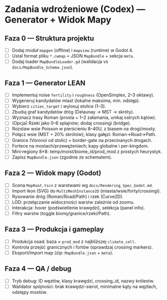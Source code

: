 
# Zadania wdrożeniowe (Codex) — Generator + Widok Mapy

## Faza 0 — Struktura projektu
- [ ] Dodaj moduł `mapgen` (offline) i `mapview` (runtime) w Godot 4.
- [ ] Ustal format pliku `*.cwmap` = JSON `MapBundle` + sekcja `meta`.
- [ ] Dodaj loader `MapBundleLoader.gd` (walidacja vs `docs/MapBundle_Schema.json`).

## Faza 1 — Generator LEAN
- [ ] Implementuj noise `fertility` i `roughness` (OpenSimplex, 2–3 oktawy).
- [ ] Wygeneruj kandydatów miast (lokalne maksima, min. odstęp).
- [ ] Wybierz `cities_target` i wylosuj stolice (1–3).
- [ ] Zbuduj graf kandydatów dróg (Delaunay → MST → skróty).
- [ ] Wyznacz trasy Roman (prosta + 1–2 załamania, unikaj ostrych kątów).
- [ ] (Opcja) Rzeki jako 0–6 splajnów; dodaj crossingi (bridge).
- [ ] Rozstaw wsie Poisson w pierścieniu 8–40U, z biasem na drogi/mosty.
- [ ] Połącz wsie (MST + 20% skrótów); klasy gałęzi: Roman→Road→Path.
- [ ] Granice (Voronoi od stolic) + border-gate na przecinanych drogach.
- [ ] Fortece na mostach/przewężeniach; kapy globalne i per-kingdom.
- [ ] Mini‑regiony 8×8: temp/moist/biome_id/prod_mod z prostych heurystyk.
- [ ] Zapisz `MapBundle.json` (zgodnie ze schematem).

## Faza 2 — Widok mapy (Godot)
- [ ] Scena `MapRoot.tscn` z warstwami wg `docs/Rendering_Spec_Godot.md`.
- [ ] Import ikon (SVG) do `MultiMeshInstance2D` (miasta/wsie/forty/crossingi).
- [ ] Rysowanie dróg (Roman/Road/Path) i rzek (Curve2D).
- [ ] LOD: przełączanie widoczności warstw zależnie od zoomu.
- [ ] Interakcja: hover (podświetlenie krawędzi), selekcja (panel info).
- [ ] Filtry warstw (toggle biomy/granice/rzeki/Path).

## Faza 3 — Produkcja i gameplay
- [ ] Produkcja osad: baza × `prod_mod` z najbliższej `climate_cell`.
- [ ] Kontrola przejść granicznych i fortów (sprawdzaj crossing markers).
- [ ] Eksport/Import map (zip: `MapBundle.json` + `meta`).

## Faza 4 — QA / debug
- [ ] Tryb debug: ID węzłów, klasy krawędzi, crossing_id, nazwy królestw.
- [ ] Walidator spójności: brak krawędzi-sierot, minimalne kąty na węzłach, odstępy mostów.
